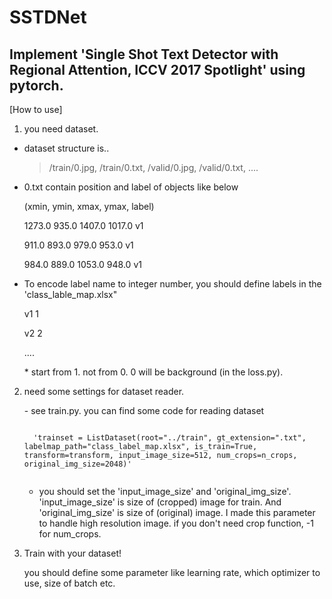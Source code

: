 # SSTDNet
Implement 'Single Shot Text Detector with Regional Attention, ICCV 2017 Spotlight' using pytorch.
----------


[How to use]
1. you need dataset.

  * dataset structure is..<br>
    > /train/0.jpg, /train/0.txt, /valid/0.jpg, /valid/0.txt, ....
  * 0.txt contain position and label of objects like below<br>
    <p>(xmin, ymin, xmax, ymax, label)</p>
    <p>1273.0 935.0 1407.0 1017.0 v1</p>
    <p>911.0 893.0 979.0 953.0 v1</p>
    <p>984.0 889.0 1053.0 948.0 v1</p>
  * To encode label name to integer number, you should define labels in the 'class_lable_map.xlsx"
    <p>v1 1</p>
    <p>v2 2</p>
    <p>....</p>
    * start from 1. not from 0. 0 will be background (in the loss.py).

2. need some settings for dataset reader.
   <p>- see train.py. you can find some code for reading dataset</p>
   <pre><code>
     'trainset = ListDataset(root="../train", gt_extension=".txt", labelmap_path="class_label_map.xlsx", is_train=True, transform=transform, input_image_size=512, num_crops=n_crops, original_img_size=2048)'
     </pre></code>

   - you should set the 'input_image_size' and 'original_img_size'. 'input_image_size' is size of (cropped) image for train. And 'original_img_size' is size of (original) image. I made this parameter to handle high resolution image. if you don't need crop function, -1 for num_crops.


3. Train with your dataset!
        <p>you should define some parameter like learning rate, which optimizer to use, size of batch etc.</p>
